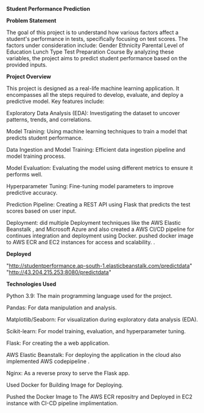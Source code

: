**Student Performance Prediction** 


**Problem Statement**

The goal of this project is to understand how various factors affect a student's performance in tests, specifically focusing on test scores. The factors under consideration include:
Gender
Ethnicity
Parental Level of Education
Lunch Type
Test Preparation Course
By analyzing these variables, the project aims to predict student performance based on the provided inputs.


**Project Overview**

This project is designed as a real-life machine learning application. It encompasses all the steps required to develop, evaluate, and deploy a predictive model. Key features include:

Exploratory Data Analysis (EDA): Investigating the dataset to uncover patterns, trends, and correlations.

Model Training: Using machine learning techniques to train a model that predicts student performance.

Data Ingestion and Model Training: Efficient data ingestion pipeline and model training process.

Model Evaluation: Evaluating the model using different metrics to ensure it performs well.

Hyperparameter Tuning: Fine-tuning model parameters to improve predictive accuracy.

Prediction Pipeline: Creating a REST API using Flask that predicts the test scores based on user input.

Deployment: did multiple Deployment techniques like the  AWS Elastic Beanstalk , and Microsoft Azure and also created a AWS CI/CD pipeline for continues integration and deployment using Docker.
pushed docker image to AWS ECR and EC2 instances for access and scalability.
.

**Deployed**

"http://studentperformance.ap-south-1.elasticbeanstalk.com/predictdata" 
"http://43.204.215.253:8080/predictdata" 



**Technologies Used**

Python 3.9: The main programming language used for the project.

Pandas: For data manipulation and analysis.

Matplotlib/Seaborn: For visualization during exploratory data analysis (EDA).

Scikit-learn: For model training, evaluation, and hyperparameter tuning.

Flask: For creating the a web application.

AWS Elastic Beanstalk: For deploying the application in the cloud also implemented AWS codepipeline .

Nginx: As a reverse proxy to serve the Flask app.

Used Docker for Building Image for Deploying.

Pushed the Docker Image to The AWS ECR repositry and Deployed in EC2 instance with CI-CD pipeline implimentation.
